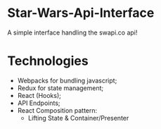 # Star-Wars-Api-Interface
A simple interface handling the swapi.co api!

# Technologies

- Webpacks for bundling javascript;
- Redux for state management;
- React (Hooks);
- API Endpoints;
- React Composition pattern:
  + Lifting State & Container/Presenter
